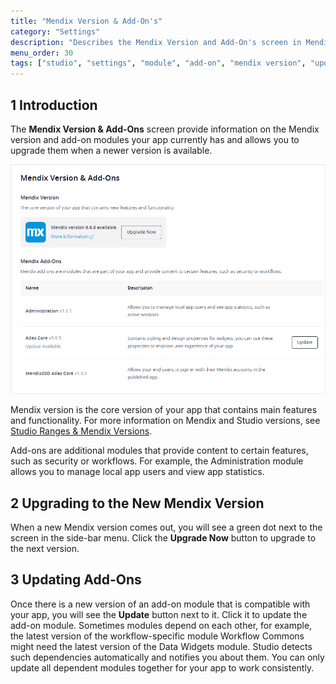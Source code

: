 ```yaml
---
title: "Mendix Version & Add-On's"
category: "Settings"
description: "Describes the Mendix Version and Add-On's screen in Mendix Studio."
menu_order: 30
tags: ["studio", "settings", "module", "add-on", "mendix version", "update", "modules"]
---
```


## 1 Introduction

The **Mendix Version & Add-Ons** screen provide information on the Mendix version and add-on modules your app currently has and allows you to upgrade them when a newer version is available. 

![Mendix Version &Add-Ons Screen](attachments/settings-version-and-add-ons/version-and-add-ons-screen.png)

Mendix version is the core version of your app that contains main features and functionality. For more information on Mendix and Studio versions, see [Studio Ranges & Mendix Versions](general-versions).

Add-ons are additional modules that provide content to certain features, such as security or workflows. For example, the Administration module allows you to manage local app users and view app statistics. 

## 2 Upgrading to the New Mendix Version 

When a new Mendix version comes out, you will see a green dot next to the screen in the side-bar menu. Click the **Upgrade Now** button to upgrade to the next version.

## 3 Updating Add-Ons

Once there is a new version of an add-on module that is compatible with your app, you will see the **Update** button next to it.  Click it to update the add-on module. Sometimes modules depend on each other, for example, the latest version of the workflow-specific module Workflow Commons might need the latest version of the Data Widgets module. Studio detects such dependencies automatically and notifies you about them. You can only update all dependent modules together for your app to work consistently.

 

